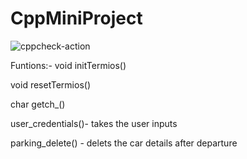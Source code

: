 # CppMiniProject

![cppcheck-action](https://github.com/99002480/CppMiniProject/workflows/cppcheck-action/badge.svg)


Funtions:-
void initTermios()


void resetTermios()


char getch_()


user_credentials()- takes the user inputs

parking_delete() - delets the car details after departure
